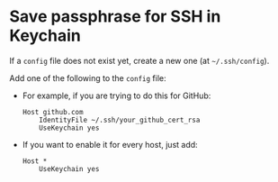 # Save passphrase for SSH in Keychain
If a ```config``` file does not exist yet, create a new one (at ```~/.ssh/config```).

Add one of the following to the ```config``` file:

- For example, if you are trying to do this for GitHub:

    ```
    Host github.com
        IdentityFile ~/.ssh/your_github_cert_rsa
        UseKeychain yes
    ```


- If you want to enable it for every host, just add:

    ```
    Host *
        UseKeychain yes
    ```
